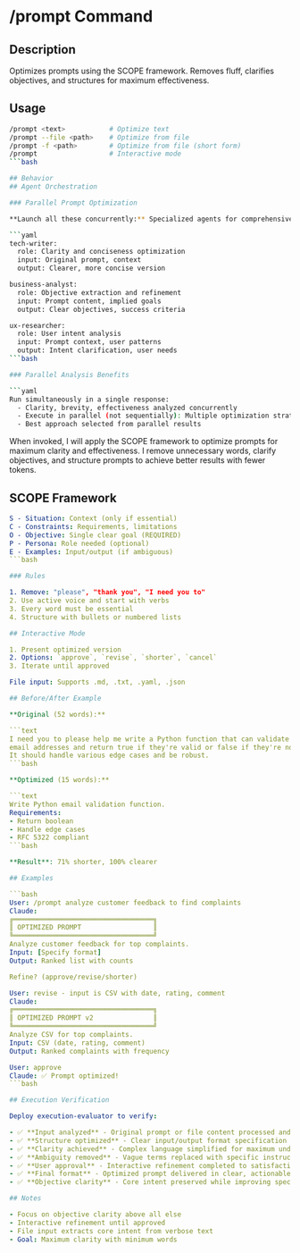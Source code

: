 # /prompt Command

## Description

Optimizes prompts using the SCOPE framework. Removes fluff, clarifies objectives, and structures for maximum effectiveness.

## Usage

```bash
/prompt <text>           # Optimize text
/prompt --file <path>    # Optimize from file
/prompt -f <path>        # Optimize from file (short form)
/prompt                  # Interactive mode
```bash

## Behavior
## Agent Orchestration

### Parallel Prompt Optimization

**Launch all these concurrently:** Specialized agents for comprehensive optimization:

```yaml
tech-writer:
  role: Clarity and conciseness optimization
  input: Original prompt, context
  output: Clearer, more concise version

business-analyst:
  role: Objective extraction and refinement
  input: Prompt content, implied goals
  output: Clear objectives, success criteria

ux-researcher:
  role: User intent analysis
  input: Prompt context, user patterns
  output: Intent clarification, user needs
```bash

### Parallel Analysis Benefits

```yaml
Run simultaneously in a single response:
  - Clarity, brevity, effectiveness analyzed concurrently
  - Execute in parallel (not sequentially): Multiple optimization strategies
  - Best approach selected from parallel results
```

When invoked, I will apply the SCOPE framework to optimize prompts for maximum
clarity and effectiveness. I remove unnecessary words, clarify objectives, and
structure prompts to achieve better results with fewer tokens.

## SCOPE Framework

```yaml
S - Situation: Context (only if essential)
C - Constraints: Requirements, limitations
O - Objective: Single clear goal (REQUIRED)
P - Persona: Role needed (optional)
E - Examples: Input/output (if ambiguous)
```bash

### Rules

1. Remove: "please", "thank you", "I need you to"
2. Use active voice and start with verbs
3. Every word must be essential
4. Structure with bullets or numbered lists

## Interactive Mode

1. Present optimized version
2. Options: `approve`, `revise`, `shorter`, `cancel`
3. Iterate until approved

File input: Supports .md, .txt, .yaml, .json

## Before/After Example

**Original (52 words):**

```text
I need you to please help me write a Python function that can validate
email addresses and return true if they're valid or false if they're not.
It should handle various edge cases and be robust.
```bash

**Optimized (15 words):**

```text
Write Python email validation function.
Requirements:
- Return boolean
- Handle edge cases
- RFC 5322 compliant
```bash

**Result**: 71% shorter, 100% clearer

## Examples

```bash
User: /prompt analyze customer feedback to find complaints
Claude:
╔═══════════════════════════════════╗
║ OPTIMIZED PROMPT                  ║
╚═══════════════════════════════════╝
Analyze customer feedback for top complaints.
Input: [Specify format]
Output: Ranked list with counts

Refine? (approve/revise/shorter)

User: revise - input is CSV with date, rating, comment
Claude:
╔═══════════════════════════════════╗
║ OPTIMIZED PROMPT v2               ║
╚═══════════════════════════════════╝
Analyze CSV for top complaints.
Input: CSV (date, rating, comment)
Output: Ranked complaints with frequency

User: approve
Claude: ✅ Prompt optimized!
```bash

## Execution Verification

Deploy execution-evaluator to verify:

- ✅ **Input analyzed** - Original prompt or file content processed and understood
- ✅ **Structure optimized** - Clear input/output format specification added
- ✅ **Clarity achieved** - Complex language simplified for maximum understanding
- ✅ **Ambiguity removed** - Vague terms replaced with specific instructions
- ✅ **User approval** - Interactive refinement completed to satisfaction
- ✅ **Final format** - Optimized prompt delivered in clear, actionable format
- ✅ **Objective clarity** - Core intent preserved while improving specificity

## Notes

- Focus on objective clarity above all else
- Interactive refinement until approved
- File input extracts core intent from verbose text
- Goal: Maximum clarity with minimum words
